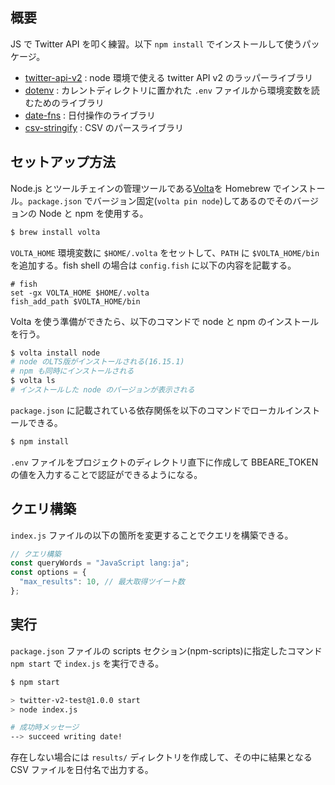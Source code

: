 
## 概要

JS で Twitter API を叩く練習。以下 `npm install` でインストールして使うパッケージ。

- [twitter-api-v2](https://github.com/PLhery/node-twitter-api-v2) : node 環境で使える twitter API v2 のラッパーライブラリ
- [dotenv](https://github.com/motdotla/dotenv) : カレントディレクトリに置かれた `.env` ファイルから環境変数を読むためのライブラリ
- [date-fns](https://github.com/date-fns/date-fns) : 日付操作のライブラリ
- [csv-stringify](https://github.com/adaltas/node-csv/tree/master/packages/csv-stringify) : CSV のパースライブラリ

## セットアップ方法

Node.js とツールチェインの管理ツールである[Volta](https://volta.sh)を Homebrew でインストール。`package.json` でバージョン固定(`volta pin node`)してあるのでそのバージョンの Node と npm を使用する。

```sh
$ brew install volta
```

`VOLTA_HOME` 環境変数に `$HOME/.volta` をセットして、`PATH` に `$VOLTA_HOME/bin` を追加する。fish shell の場合は `config.fish` に以下の内容を記載する。

```sh:config.fish
# fish
set -gx VOLTA_HOME $HOME/.volta
fish_add_path $VOLTA_HOME/bin
```

Volta を使う準備ができたら、以下のコマンドで node と npm のインストールを行う。

```sh
$ volta install node
# node のLTS版がインストールされる(16.15.1)
# npm も同時にインストールされる
$ volta ls
# インストールした node のバージョンが表示される
```

`package.json` に記載されている依存関係を以下のコマンドでローカルインストールできる。

```sh
$ npm install
```

`.env` ファイルをプロジェクトのディレクトリ直下に作成して BBEARE_TOKEN の値を入力することで認証ができるようになる。

## クエリ構築

`index.js` ファイルの以下の箇所を変更することでクエリを構築できる。

```js
// クエリ構築
const queryWords = "JavaScript lang:ja";
const options = { 
  "max_results": 10, // 最大取得ツイート数
};
```

## 実行

`package.json` ファイルの scripts セクション(npm-scripts)に指定したコマンド `npm start` で `index.js` を実行できる。

```sh
$ npm start

> twitter-v2-test@1.0.0 start
> node index.js

# 成功時メッセージ
--> succeed writing date!
```

存在しない場合には `results/` ディレクトリを作成して、その中に結果となる CSV ファイルを日付名で出力する。

